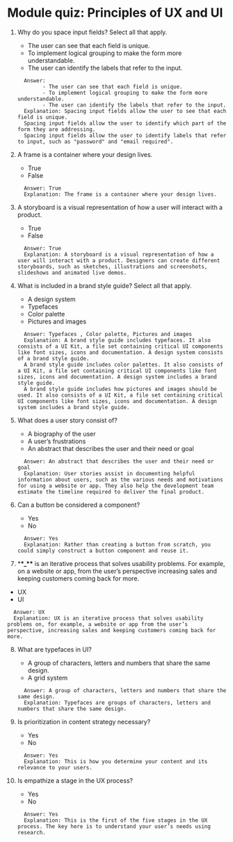 # Module quiz: Principles of UX and UI

1. Why do you space input fields? Select all that apply.

   - The user can see that each field is unique.
   - To implement logical grouping to make the form more understandable.
   - The user can identify the labels that refer to the input.

   ```
     Answer:
           - The user can see that each field is unique.
           - To implement logical grouping to make the form more understandable.
           - The user can identify the labels that refer to the input.
     Explanation: Spacing input fields allow the user to see that each field is unique.
     Spacing input fields allow the user to identify which part of the form they are addressing.
     Spacing input fields allow the user to identify labels that refer to input, such as "password" and "email required".
   ```

2. A frame is a container where your design lives.

   - True
   - False

   ```
     Answer: True
     Explanation: The frame is a container where your design lives.
   ```

3. A storyboard is a visual representation of how a user will interact with a product.

   - True
   - False

   ```
     Answer: True
     Explanation: A storyboard is a visual representation of how a user will interact with a product. Designers can create different storyboards, such as sketches, illustrations and screenshots, slideshows and animated live demos.
   ```

4. What is included in a brand style guide? Select all that apply.

   - A design system
   - Typefaces
   - Color palette
   - Pictures and images

   ```
     Answer: Typefaces , Color palette, Pictures and images
     Explanation: A brand style guide includes typefaces. It also consists of a UI Kit, a file set containing critical UI components like font sizes, icons and documentation. A design system consists of a brand style guide.
     A brand style guide includes color palettes. It also consists of a UI Kit, a file set containing critical UI components like font sizes, icons and documentation. A design system includes a brand style guide.
     A brand style guide includes how pictures and images should be used. It also consists of a UI Kit, a file set containing critical UI components like font sizes, icons and documentation. A design system includes a brand style guide.
   ```

5. What does a user story consist of?

   - A biography of the user
   - A user’s frustrations
   - An abstract that describes the user and their need or goal

   ```
     Answer: An abstract that describes the user and their need or goal
     Explanation: User stories assist in documenting helpful information about users, such as the various needs and motivations for using a website or app. They also help the development team estimate the timeline required to deliver the final product.
   ```

6. Can a button be considered a component?

   - Yes
   - No

   ```
     Answer: Yes
     Explanation: Rather than creating a button from scratch, you could simply construct a button component and reuse it.
   ```

7. \***\*\_\*\*** is an iterative process that solves usability problems. For example, on a website or app, from the user’s perspective increasing sales and keeping customers coming back for more.

- UX
- UI

```
  Answer: UX
  Explanation: UX is an iterative process that solves usability problems on, for example, a website or app from the user’s perspective, increasing sales and keeping customers coming back for more.
```

8. What are typefaces in UI?

   - A group of characters, letters and numbers that share the same design.
   - A grid system

   ```
     Answer: A group of characters, letters and numbers that share the same design.
     Explanation: Typefaces are groups of characters, letters and numbers that share the same design.
   ```

9. Is prioritization in content strategy necessary?

   - Yes
   - No

   ```
     Answer: Yes
     Explanation: This is how you determine your content and its relevance to your users.
   ```

10. Is empathize a stage in the UX process?

    - Yes
    - No

    ```
      Answer: Yes
      Explanation: This is the first of the five stages in the UX process. The key here is to understand your user’s needs using research.
    ```
